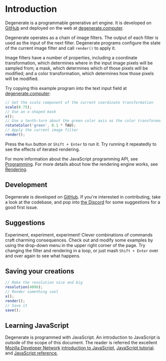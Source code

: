 # Introduction

Degenerate is a programmable generative art engine. It is developed on
[GitHub](https://github.com/casey/degenerate/) and deployed on the web at
[degenerate.computer](https://degenerate.computer).

Degenerate operates as a chain of image filters. The output of each filter is
used as the input of the next filter. Degenerate programs configure the state
of the current image filter and call `render()` to apply it.

Image filters have a number of properties, including a coordinate
transformation, which determines where in the input image pixels will be
sampled from; a mask, which determines which of those pixels will be modified;
and a color transformation, which determines how those pixels will be modified.

Try copying this example program into the text input field at
[degenerate.computer](https://degenerate.computer):

```javascript
// Set the scale component of the current coordinate transformation
scale(0.75);
// Use an x-shaped mask
x();
// Use a tenth-turn about the green color axis as the color transformation
rotateColor('green', 0.1 * TAU);
// Apply the current image filter
render();
```

Press the `Run` button or `Shift + Enter` to run it. Try running it repeatedly
to see the effects of iterated rendering.

For more information about the JavaScript programming API, see
[Programming](programming.md). For more details about how the rendering engine
works, see [Rendering](rendering.md).

## Development

Degenerate is developed on [GitHub](https://github.com/casey/degenerate/). If
you're interested in contributing, take a look at the codebase, and pop into
[the Discord](https://discord.gg/87cjuz4FYg) for some suggestions for a good
first issue.

## Suggestions

Experiment, experiment, experiment! Clever combinations of commands craft
charming consequences. Check out and modify some examples by using the
drop-down menu in the upper right corner of the page. Try changing the filter
and rendering in a loop, or just mash `Shift + Enter` over and over again to
see what happens.

## Saving your creations

```javascript
// Make the resolution nice and big
resolution(4096);
// Render something cool
x();
render();
// Save it
save();
```

## Learning JavaScript

Degenerate is programmed with JavaScript. An introduction to JavaScript is
outside of the scope of this document. The reader is referred the excellent
[Mozilla Developer Network](https://developer.mozilla.org/en-US/)
[introduction to JavaScript](https://developer.mozilla.org/en-US/docs/Web/JavaScript),
[JavaScript tutorial](https://developer.mozilla.org/en-US/docs/Learn/JavaScript).
and
[JavaScript reference](https://developer.mozilla.org/en-US/docs/Web/JavaScript/Reference),
